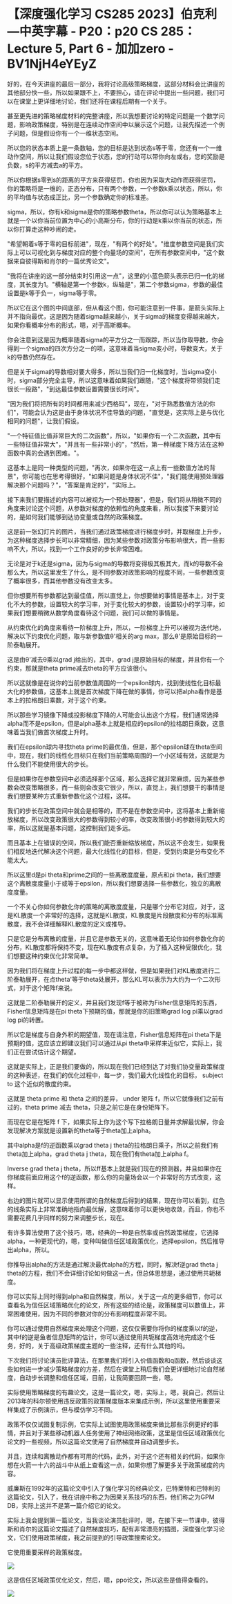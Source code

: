 # 【深度强化学习 CS285 2023】伯克利—中英字幕 - P20：p20 CS 285： Lecture 5, Part 6 - 加加zero - BV1NjH4eYEyZ

好的，在今天讲座的最后一部分，我将讨论高级策略梯度，这部分材料会比讲座的其他部分快一些，所以如果跟不上，不要担心，请在评论中提出一些问题，我们可以在课堂上更详细地讨论，我们还将在课程后期有一个关于。

甚至更先进的策略梯度材料的完整讲座，所以我想要讨论的特定问题是一个数学问题，影响政策梯度，特别是在连续动作空间中以展示这个问题，让我先描述一个例子问题，但是假设你有一个一维状态空间。

所以您的状态本质上是一条数轴，您的目标是达到状态s等于零，您还有一个一维动作空间，所以让我们假设您位于状态，您的行动可以带你向左或右，您的奖励是负数，s的平方减去a的平方。

所以你根据s零到s的距离的平方来获得惩罚，你也因为采取大动作而获得惩罚，你的策略将是一维的，正态分布，只有两个参数，一个参数k乘以状态，所以，你的平均值与状态成正比，另一个参数确定你的标准差。

sigma，所以，你有k和sigma是你的策略参数theta，所以你可以认为策略基本上就是一个以你当前位置为中心的小高斯分布，你的行动是k乘以你当前的状态，所以你打算走这种吵闹的走。

"希望朝着s等于零的目标前进"，现在，"有两个的好处"。"维度参数空间是我们实际上可以可视化到与梯度对应的整个向量场的空间"，在所有参数空间中，"这个数据来自彼得斯和肖尔的一篇优秀论文"。

"我将在讲座的这一部分结束时引用这一点"，这里的小蓝色箭头表示已归一化的梯度，其长度为1。"横轴是第一个参数k，纵轴是"，第二个参数sigma，参数的最佳设置是k等于负一，sigma等于零。

所以它在这个图的中间底部，但从看这个图，你可能注意到一件事，是箭头实际上并不指向最优，这是因为随着sigma越来越小，关于sigma的梯度变得越来越大，如果你看概率分布的形式，嗯，对于高斯概率。

你会注意到这是因为概率随着sigma的平方分之一而跟踪，所以当你取导数，你会得到一个sigma的四次方分之一的项，这意味着当sigma变小时，导数变大，关于k的导数仍然存在。

但是关于sigma的导数相对要大得多，所以当我们归一化梯度时，当sigma变小时，sigma部分完全主导，所以这意味着如果我们跟随，"这个梯度将带领我们走很长一段路"，"到达最佳参数设置需要很长时间"。

"因为我们将把所有的时间都用来减少西格玛"，现在，"对于熟悉数值方法的你们"，可能会认为这是由于身体状况不佳导致的问题，"直觉是，这实际上是与优化相同的问题"，让我们假设。

"一个特征值比值非常巨大的二次函数"，所以，"如果你有一个二次函数，其中有一些特征值非常大"，"并且有一些非常小的"，"然后，第一种梯度下降方法在这种函数中真的会遇到困难。"。

这基本上是同一种类型的问题，"再次，如果你在这一点上有一些数值方法的背景"，你可能也在思考得很好，"如果问题是身体状况不佳"，"我们能使用预处理器解决那个问题吗？"，"答案是肯定的"，"实际上。

接下来我们要描述的内容可以被视为一个预处理器"，但是，我们将从稍微不同的角度来讨论这个问题，从参数对梯度的依赖性的角度来看，所以我接下来要讨论的，是如何我们能够到达协变量或自然的政策梯度。

这是前一张幻灯片的图片，当我们通过政策梯度进行梯度步时，并取梯度上升步，为这种梯度选择步长可以非常精细，因为某些参数对政策分布影响很大，而一些影响不大，所以，找到一个工作良好的步长非常困难。

无论是对于k还是sigma，因为与sigma的导数将变得极其极其大，而k的导数不会那么大，所以这里发生了什么，是不同参数对政策影响的程度不同，一些参数改变了概率很多，而其他参数没有改变太多。

但你想要所有参数都达到最佳值，所以直觉上，你想要做的事情是基本上，对于变化不大的参数，设置较大的学习率，对于变化较大的参数，设置较小的学习率，如果我们想要稍微从数学角度看待这个问题，我们可以做的事情是。

从约束优化的角度来看待一阶梯度上升，所以，一阶梯度上升可以被视为迭代地，解决以下约束优化问题，取与新参数值θ'相关的arg max，那么θ'是原始目标的一阶泰勒展开。

这是由θ'减去θ乘以grad j给出的，其中，grad j是原始目标的梯度，并且你有一个约束，那就是theta prime减去theta的平方应该很小。

所以这就像是在说你的当前参数值周围的一个epsilon球内，找到使线性化目标最大化的参数值，这基本上就是首次梯度下降在做的事情，你可以把alpha看作是基本上的拉格朗日乘数，对于这个约束。

所以那些学习镜像下降或投影梯度下降的人可能会认出这个方程，我们通常选择alpha而不是epsilon，但是alpha基本上就是相应的epsilon的拉格朗日乘数，这意味着当我们做首次梯度上升时。

我们在epsilon球内寻找theta prime的最优值，但是，那个epsilon球在theta空间中，现在，我们的线性化目标只在我们当前策略周围的一个小区域有效，这就是为什么我们不能使用很大的步长。

但是如果你在参数空间中必须选择那个区域，那么选择它就非常麻烦，因为某些参数会改变策略很多，而一些则会改变它很少，所以，直觉上，我们想要干的事情是我们想要某种方式重新参数化这个过程，这样。

我们的步长在政策空间中就会是相等的，而不是在参数空间中，这将基本上重新缩放梯度，所以改变政策很大的参数得到较小的率，改变政策很小的参数得到较大的率，所以这就是基本问题，这控制我们走多远。

而且基本上在错误的空间，所以我们能否重新缩放梯度，所以这不会发生，如果我们相反地迭代解决这个问题，最大化线性化的目标，但是，受到约束是分布变化不能太大。

所以这里d是pi theta和prime之间的一些离散度度量，原点和pi theta，我们想要这个离散度度量小于或等于epsilon，所以我们想要选择一些参数化，独立的离散度度量。

一个不关心你如何参数化你的策略的离散度度量，只是哪个分布它对应，对于，这是KL散度一个非常好的选择，这就是KL散度，KL散度是片段散度和分布的标准离散度，我不会详细解释KL散度的定义或推导。

只是它是分布离散的度量，并且它是参数无关的，这意味着无论你如何参数化你的分布，KL散度都将保持不变，现在KL散度有点复杂，为了插入这种受限优化，我们想要这种约束优化非常简单。

因为我们将在梯度上升过程的每一步中都这样做，但是如果我们对KL散度进行二阶泰勒展开，在点theta'等于theta处展开，那么KL可以表示为大约为一个二次形式，对于这个矩阵f来说。

这就是二阶泰勒展开的定义，并且我们发现f等于被称为Fisher信息矩阵的东西，Fisher信息矩阵是在pi theta下预期的值，那就是你的旧策略grad log pi乘以grad log pi的转置。

所以它是梯度与自身外积的期望值，现在请注意，Fisher信息矩阵在pi theta下是预期的值，这应该立即建议我们可以通过从pi theta中采样来近似它，实际上，我们正在尝试估计这个期望。

这就是实际上，正是我们要做的，所以现在我们已经到达了对我们协变量政策梯度的这种表述，在我们的优化过程中，每一步，我们最大化线性化的目标， subject to 这个近似的散度约束。

这就是 theta  prime 和 theta 之间的差异， under 矩阵 f，所以它就像我们之前有过的，theta  prime 减去 theta，只是之前它是在身份矩阵下。

而现在它是在矩阵 f 下，如果实际上你为这个写下拉格朗日量并求解最优解，你会发现解决方案就是设置新的theta等于theta加上alpha。

其中alpha是f的逆函数乘以grad theta j theta的拉格朗日乘子，所以之前我们有theta加上alpha，grad theta j theta，现在我们有theta加上alpha f。

Inverse grad theta j theta，所以ff基本上就是我们现在的预测器，并且如果你在你梯度前面应用这个f的逆函数，那么你的向量场会以一个非常好的方式改变，这样。

右边的图片就可以显示使用所谓的自然梯度后得到的结果，现在你可以看到，红色的线条实际上非常准确地指向最优解，这意味着你可以更快地收敛，而且，你也不需要花费几乎同样的努力来调整步长，现在。

有许多算法使用了这个技巧，嗯，经典的一种是自然率或自然政策梯度，它选择alpha，一种更现代的，嗯，变种叫做信任区域政策优化，选择epsilon，然后推导出alpha，所以。

你推导出alpha的方法是通过解决最优alpha的方程，同时，解决f逆grad theta j theta的方程，我们不会详细讨论如何做这一点，但总体思想是，通过使用共轭梯度。

你可以实际上同时得到alpha和自然梯度，所以，关于这一点的更多细节，你可以查看名为信任区域策略优化的论文，所有这些的结论是，政策梯度可以数值上，非常困难使用，因为不同的参数对你的分布影响程度非常不同。

你可以通过使用自然梯度来处理这个问题，这仅仅需要你将你的梯度乘以f的逆，其中f的逆是鱼者信息矩阵的估计，你可以通过使用共轭梯度高效地完成这个任务，好的，关于高级政策梯度主题的一些注释，还有什么其他的吗。

下次我们将讨论演员批评算法，在那里我们将引入价值函数和q函数，然后谈谈这些如何进一步减少策略梯度的方差，然后在课堂上稍后我们会更详细地讨论自然梯度，自动步长调整和信任区域，目前，让我简要回顾一些，嗯。

实际使用策略梯度的有趣论文，这是一篇论文，嗯，实际上，嗯，我自己，然后让2013年的科尔顿使用违反政策的政策梯度版本来集成示例，所以这里使用重要采样集成了示例演示，但与模仿学习不同。

政策不仅仅试图复制示例，它实际上试图使用政策梯度来做比那些示例更好的事情，并且对于某些移动机器人任务使用了神经网络政策，这里是信任区域政策优化论文的一些视频，所以这篇论文使用了自然梯度并自动调整步长。

并且，连续和离散动作都有可用的代码，此外，对于这个还有相关的代码，如果你想在火箭一十六的战斗中从纸上查看这一点，如果你想了解更多关于政策梯度的内容。

威廉斯在1992年的这篇论文中引入了强化学习的经典论文，巴特莱特和巴特利的这篇论文，引入了，我在讲座中称之为因果关系技巧的东西，他们称之为GPM DB，实际上这并不是第一篇介绍它的论文。

实际上我会提到第一篇论文，当我谈论演员批评时，嗯，在接下来一节课中，彼得斯和肖尔的这篇论文描述了自然梯度技巧，配有非常漂亮的插图，深度强化学习论文，它们使用政策梯度，我之前提到的引导政策搜索论文。

它使用重要采样的政策梯度。

![](img/3e8d55fb0e581157116de1818c40ff3d_1.png)

这是信任区域政策优化论文，然后，嗯，ppo论文，所以这些是值得查看的。

![](img/3e8d55fb0e581157116de1818c40ff3d_3.png)